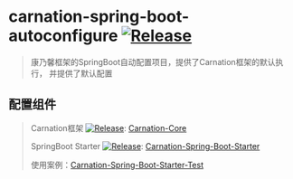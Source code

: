 # carnation-spring-boot-autoconfigure [![Release](https://jitpack.io/v/carnation-security/carnation-spring-boot-autoconfigure.svg)](https://jitpack.io/#carnation-security/carnation-spring-boot-autoconfigure)

> 康乃馨框架的SpringBoot自动配置项目，提供了Carnation框架的默认执行， 并提供了默认配置

## 配置组件

> Carnation框架 [![Release](https://jitpack.io/v/carnation-security/carnation-core.svg)](https://jitpack.io/#carnation-security/carnation-core): [Carnation-Core](https://github.com/carnation-security/carnation-core)
>
> SpringBoot Starter [![Release](https://jitpack.io/v/carnation-security/carnation-spring-boot-starter.svg)](https://jitpack.io/#carnation-security/carnation-spring-boot-starter): [Carnation-Spring-Boot-Starter](https://github.com/carnation-security/carnation-spring-boot-starter)
>
> 使用案例：[Carnation-Spring-Boot-Starter-Test](https://github.com/carnation-security/carnation-spring-boot-starter-test)

